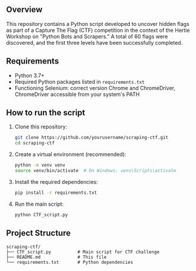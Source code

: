 ## Overview

This repository contains a Python script developed to uncover hidden flags as part of a Capture The Flag (CTF) competition in the context of the Hertie Workshop on "Python Bots and Scrapers." A total of 60 flags were discovered, and the first three levels have been successfully completed.

## Requirements

- Python 3.7+
- Required Python packages listed in `requirements.txt`
- Functioning Selenium: correct version Chrome and ChromeDriver, ChromeDriver accessible from your system's PATH


## How to run the script

1. Clone this repository:
   ```bash
   git clone https://github.com/yourusername/scraping-ctf.git
   cd scraping-ctf
   ```

2. Create a virtual environment (recommended):
   ```bash
   python -m venv venv
   source venv/bin/activate  # On Windows: venv\Scripts\activate
   ```

3. Install the required dependencies:
   ```bash
   pip install -r requirements.txt
   ```

4. Run the main script:
    ```bash
    python CTF_script.py
    ```

## Project Structure

```
scraping-ctf/
├── CTF_script.py          # Main script for CTF challenge
├── README.md              # This file
└── requirements.txt       # Python dependencies
```
